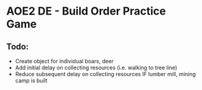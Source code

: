 # AOE2 DE - Build Order Practice Game

## Todo:

- Create object for individual boars, deer
- Add initial delay on collecting resources (i.e. walking to tree line)
- Reduce subsequent delay on collecting resources IF lumber mill, mining camp is built
